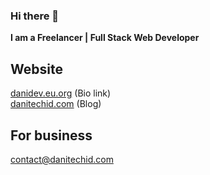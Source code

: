 ### Hi there 👋

**I am a Freelancer | Full Stack Web Developer**

## Website
<a href="https://danidev.eu.org">danidev.eu.org</a> (Bio link)
<br />
<a href="https://danitechid.com">danitechid.com</a> (Blog)

## For business
<a href="mailto:contact@danitechid.com">contact@danitechid.com</a>
